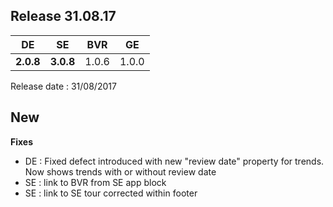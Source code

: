 ## Release 31.08.17

|DE|SE|BVR|GE
|--|--|--|--
|**2.0.8**|**3.0.8**|1.0.6|1.0.0|

Release date : 31/08/2017

**New**
--

**Fixes**

* DE : Fixed defect introduced with new "review date" property for trends.   Now shows trends with or without review date
* SE : link to BVR from SE app block
* SE : link to SE tour corrected within footer